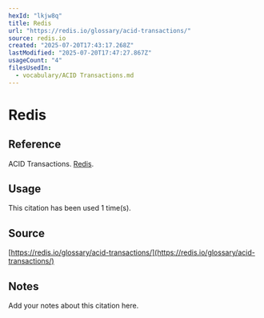 ```yaml
---
hexId: "lkjw8q"
title: Redis
url: "https://redis.io/glossary/acid-transactions/"
source: redis.io
created: "2025-07-20T17:43:17.268Z"
lastModified: "2025-07-20T17:47:27.867Z"
usageCount: "4"
filesUsedIn:
  - vocabulary/ACID Transactions.md
---
```


# Redis

## Reference

ACID Transactions. [Redis](https://redis.io/glossary/acid-transactions/).

## Usage

This citation has been used 1 time(s).

## Source

[https://redis.io/glossary/acid-transactions/](https://redis.io/glossary/acid-transactions/)

## Notes

Add your notes about this citation here.

